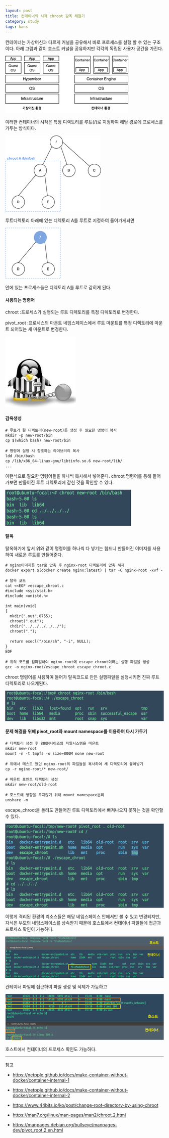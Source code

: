 ```yaml
---
layout: post
title: 컨테이너의 시작 chroot 감옥 체험기
category: study
tags: kans
---
```


컨테이너는 가상머신과 다르게 커널을 공유해서 바로 프로세스를 실행 할 수 있는 구조이다.
아래 그림과 같이 호스트 커널을 공유하지만 각각의 독립된 사용자 공간을 가진다.

![1-0-0](/assets/img/1-0-0.png)



이러한 컨테이너의 시작은 특정 디렉토리를 루트(/)로 지정하여 해당 경로에 프로세스를 가두는 방식이다.

![1-0-1](/assets/img/1-0-1.png)

루트디렉토리 아래에 있는 디렉토리 A를 루트로 지정하여 들어가게되면

![1-0-2](/assets/img/1-0-2.png)

안에 있는 프로세스들은 디렉토리 A를 루트로 갇히게 된다.



#### 사용되는 명령어

chroot
:프로세스가 실행되는 루트 디렉토리를 특정 디렉토리로 변경한다.

pivot_root
:프로세스의 마운트 네임스페이스에서 루트 마운트를 특정 디렉토리에 마운트 되어있는 새 마운트로 변경한다.



![1-1-0](/assets/img/1-1-0.jpg)
#### 감옥생성

```
# 루트가 될 디렉토리(new-root)를 생성 후 필요한 명령어 복사
mkdir -p new-root/bin
cp $(which bash) new-root/bin

# 명령어 실행 시 참조하는 라이브러리 복사
ldd /bin/bash
cp /lib/x86_64-linux-gnu/libtinfo.so.6 new-root/lib/
...
```
이런식으로 필요한 명령어들을 하나씩 복사해서 넣어준다.
chroot 명령어를 통해 들어가보면 만들어진 루트 디렉토리에 갇힌 것을 확인할 수 있다.

![1-1](/assets/img/1-1.png)



#### 탈옥
탈옥하기에 앞서 위와 같이 명령어를 하나씩 다 넣기는 힘드니 만들어진 이미지를 사용하여 새로운 루트를 만들어준다.

```
# nginx이미지를 tar로 압축 후 nginx-root 디렉토리에 압축 해제
docker export $(docker create nginx:latest) | tar -C nginx-root -xvf -

# 탈옥 코드
cat <<EOF >escape_chroot.c
#include <sys/stat.h>
#include <unistd.h>

int main(void)
{
  mkdir(".out",0755);
  chroot(".out");
  chdir("../../../../../");
  chroot(".");

  return execl("/bin/sh", "-i", NULL);
}
EOF

# 위의 코드를 컴파일하여 nginx-root에 escape_chroot이라는 실행 파일을 생성
gcc -o nginx-root/escape_chroot escape_chroot.c
```
chroot 명령어를 사용하여 들어가 탈옥코드로 만든 실행파일을 실행시키면 진짜 루트 디렉토리로 나오게된다.

![1-2](/assets/img/1-2.png)



#### 문제 해결을 위해 pivot_root와 mount namespace를 이용하여 다시 가두기

```
# 디렉토리 생성 후 800M사이즈의 파일시스템을 마운트
mkdir new-root
mount -n -t tmpfs -o size=800M none new-root

# 위에서 테스트 했던 nginx-root의 파일들을 복사하여 새 디렉토리에 붙여넣기
cp -r nginx-root/* new-root/

# 마운트 포인트 디렉토리 생성
mkdir new-root/old-root

# 호스트에 영향을 주지않기 위해 mount namespace분리
unshare -m
```
escape_chroot을 돌려도 만들어진 루트 디렉토리에서 빠져나오지 못하는 것을 확인할 수 있다.

![1-3](/assets/img/1-3.png)



이렇게 격리된 환경의 리소스들은 해당 네임스페이스 안에서만 볼 수 있고 변경되지만,
자식은 부모의 네임스페이스를 상속받기 때문에 호스트에서 컨테이너 파일들에 접근과 프로세스 확인이 가능하다.

![1-4](/assets/img/1-4.png)

컨테이너 파일에 접근하여 파일 생성 및 삭제가 가능하고

![1-5](/assets/img/1-5.png)

호스트에서 컨테이너의 프로세스 확인도 가능하다. 



---
참고
- https://netpple.github.io/docs/make-container-without-docker/container-internal-1
- https://netpple.github.io/docs/make-container-without-docker/container-internal-2
- https://www.44bits.io/ko/post/change-root-directory-by-using-chroot

- https://man7.org/linux/man-pages/man2/chroot.2.html
- https://manpages.debian.org/bullseye/manpages-dev/pivot_root.2.en.html
